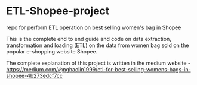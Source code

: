 # ETL-Shopee-project
repo for perform ETL operation on best selling women's bag in Shopee

This is the complete end to end guide and code on data extraction, transformation and loading (ETL) on the data from women bag sold on the popular e-shopping website Shopee.

The complete explanation of this project is written in the medium website - https://medium.com/@nghaolin1999/etl-for-best-selling-womens-bags-in-shopee-4b273edcf7cc
